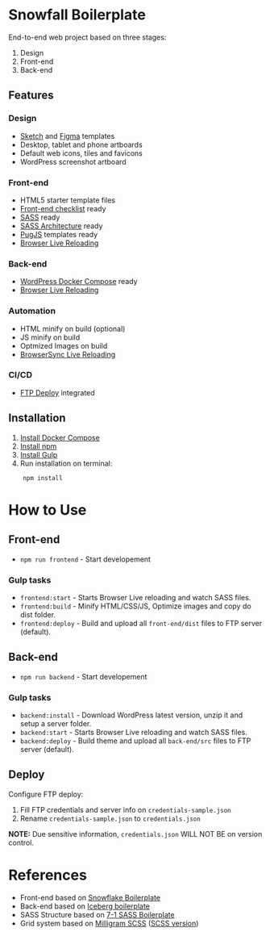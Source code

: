 # Snowfall Boilerplate

End-to-end web project based on three stages:
1. Design 
2. Front-end
3. Back-end

## Features

### Design

 - <a href="https://www.sketchapp.com/">Sketch</a> and <a href="https://www.figma.com/">Figma</a> templates
 - Desktop, tablet and phone artboards
 - Default web icons, tiles and favicons 
 - WordPress screenshot artboard

### Front-end
- HTML5 starter template files
- <a href="https://github.com/thedaviddias/Front-End-Checklist">Front-end checklist</a> ready
- <a href="https://sass-lang.com/">SASS</a> ready
- <a href="https://sass-guidelin.es/#architecture">SASS Architecture</a> ready
- <a href="https://pugjs.com/">PugJS</a> templates ready
- <a href="https://www.browsersync.io/">Browser Live Reloading</a>

### Back-end
- <a href="https://docs.docker.com/compose/wordpress/">WordPress Docker Compose</a> ready
- <a href="https://www.browsersync.io/">Browser Live Reloading</a>

### Automation
- HTML minify on build (optional)
- JS minify on build
- Optmized Images on build
- <a href="https://www.browsersync.io/">BrowserSync Live Reloading</a>

### CI/CD
- <a href="#deploy">FTP Deploy</a> integrated


## Installation

1. <a href="https://docs.docker.com/compose/install/">Install Docker Compose</a>
2. [Install npm](https://www.npmjs.com/get-npm)
3. [Install Gulp](https://gulpjs.com)
4. Run installation on terminal: 

```terminal
    npm install 
```

# How to Use

## Front-end

- `npm run frontend` - Start developement

### Gulp tasks
- `frontend:start` - Starts Browser Live reloading and watch SASS files.
- `frontend:build` - Minify HTML/CSS/JS, Optimize images and copy do dist folder.
- `frontend:deploy` - Build and upload all `front-end/dist` files to FTP server (default).

## Back-end

- `npm run backend` - Start developement

### Gulp tasks
- `backend:install` - Download WordPress latest version, unzip it and setup a server folder.
- `backend:start` -  Starts Browser Live reloading and watch SASS files.
- `backend:deploy` -  Build theme and upload all `back-end/src` files to FTP server (default).

## Deploy

Configure FTP deploy:

1. Fill FTP credentials and server info on `credentials-sample.json` 
2. Rename `credentials-sample.json` to `credentials.json`

<strong>NOTE:</strong>
Due sensitive information, `credentials.json` WILL NOT BE on version control.


# References
- Front-end based on <a href="https://github.com/marceloglacial/snowflake-boilerplate">Snowflake Boilerplate</a> 
- Back-end based on <a href="https://github.com/marceloglacial/iceberg-boilerplate">Iceberg boilerplate</a>
- SASS Structure based on <a href="https://github.com/HugoGiraudel/sass-boilerplate">7-1 SASS Boilerplate</a> 
- Grid system based on <a href="https://milligram.io/">Milligram SCSS</a> (<a href="https://www.npmjs.com/package/milligram-scss">SCSS version</a>)

